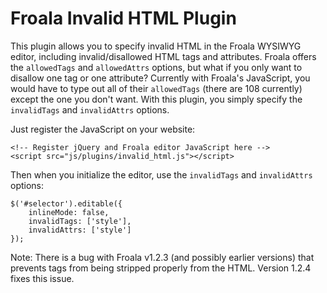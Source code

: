 # Froala Invalid HTML Plugin

This plugin allows you to specify invalid HTML in the Froala WYSIWYG editor, including invalid/disallowed HTML tags and attributes. Froala offers the `allowedTags` and `allowedAttrs` options, but what if you only want to disallow one tag or one attribute? Currently with Froala's JavaScript, you would have to type out all of their `allowedTags` (there are 108 currently) except the one you don't want. With this plugin, you simply specify the `invalidTags` and `invalidAttrs` options.

Just register the JavaScript on your website:

```
<!-- Register jQuery and Froala editor JavaScript here -->
<script src="js/plugins/invalid_html.js"></script>
```

Then when you initialize the editor, use the `invalidTags` and `invalidAttrs` options:

```
$('#selector').editable({
	inlineMode: false,
	invalidTags: ['style'],
	invalidAttrs: ['style']
});
```

Note: There is a bug with Froala v1.2.3 (and possibly earlier versions) that prevents tags from being stripped properly from the HTML. Version 1.2.4 fixes this issue.
